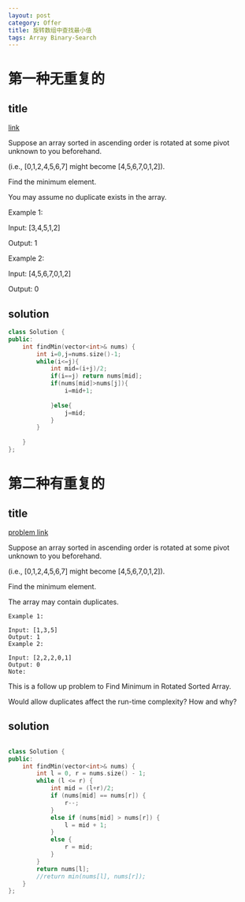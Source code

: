 ```yaml
---
layout: post
category: Offer
title: 旋转数组中查找最小值
tags: Array Binary-Search
---
```


# 第一种无重复的


## title
[link](https://leetcode.com/problems/find-minimum-in-rotated-sorted-array/description/)


Suppose an array sorted in ascending order is rotated at some pivot unknown to you beforehand.

(i.e.,  [0,1,2,4,5,6,7] might become  [4,5,6,7,0,1,2]).

Find the minimum element.

You may assume no duplicate exists in the array.

Example 1:

Input: [3,4,5,1,2] 

Output: 1

Example 2:

Input: [4,5,6,7,0,1,2]

Output: 0

## solution
```c++
class Solution {
public:
    int findMin(vector<int>& nums) {
        int i=0,j=nums.size()-1;
        while(i<=j){
            int mid=(i+j)/2;
            if(i==j) return nums[mid];
            if(nums[mid]>nums[j]){
                i=mid+1;
            
            }else{
                j=mid;
            }
        }
        
    }
};
```

# 第二种有重复的


## title
[problem link](https://leetcode.com/problems/find-minimum-in-rotated-sorted-array-ii/)

Suppose an array sorted in ascending order is rotated at some pivot unknown to you beforehand.

(i.e.,  [0,1,2,4,5,6,7] might become  [4,5,6,7,0,1,2]).

Find the minimum element.

The array may contain duplicates.
	
	Example 1:
	
	Input: [1,3,5]
	Output: 1
	Example 2:
	
	Input: [2,2,2,0,1]
	Output: 0
	Note:

This is a follow up problem to Find Minimum in Rotated Sorted Array.

Would allow duplicates affect the run-time complexity? How and why?

## solution


```c++

class Solution {
public:
	int findMin(vector<int>& nums) {
		int l = 0, r = nums.size() - 1;
		while (l <= r) {
			int mid = (l+r)/2;
			if (nums[mid] == nums[r]) {
				r--;
			}
			else if (nums[mid] > nums[r]) {
				l = mid + 1;
			}
			else {
				r = mid;
			}
		}
		return nums[l];
		//return min(nums[l], nums[r]);
	}
};
```